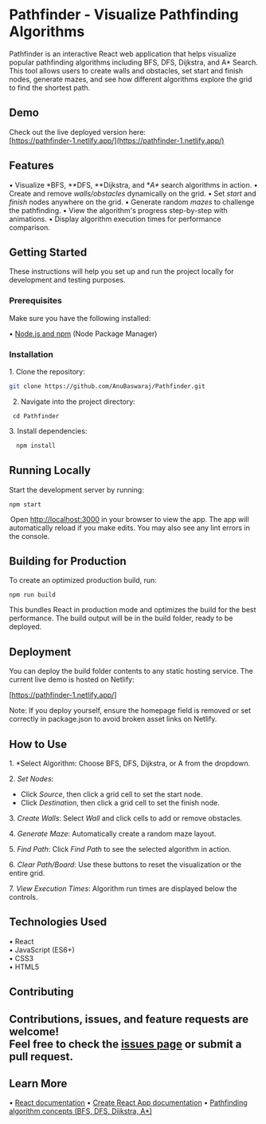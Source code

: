 # Pathfinder - Visualize Pathfinding Algorithms

Pathfinder is an interactive React web application that helps visualize popular pathfinding algorithms including BFS, DFS, Dijkstra, and A* Search. This tool allows users to create walls and obstacles, set start and finish nodes, generate mazes, and see how different algorithms explore the grid to find the shortest path.

## Demo

Check out the live deployed version here:  
[https://pathfinder-1.netlify.app/](https://pathfinder-1.netlify.app/)

## Features

•⁠  ⁠Visualize *BFS, **DFS, **Dijkstra, and **A\** search algorithms in action.
•⁠  ⁠Create and remove *walls/obstacles* dynamically on the grid.
•⁠  ⁠Set *start* and *finish* nodes anywhere on the grid.
•⁠  ⁠Generate random *mazes* to challenge the pathfinding.
•⁠  ⁠View the algorithm's progress step-by-step with animations.
•⁠  ⁠Display algorithm execution times for performance comparison.

## Getting Started

These instructions will help you set up and run the project locally for development and testing purposes.

### Prerequisites

Make sure you have the following installed:

•⁠  ⁠[Node.js and npm](https://nodejs.org/en/download/) (Node Package Manager)

### Installation

1.⁠ ⁠Clone the repository:
   ```bash
   git clone https://github.com/AnuBaswaraj/Pathfinder.git
   ```
2. Navigate into the project directory:
  ```⁠bash
   cd Pathfinder
```
3.⁠ ⁠Install dependencies:
```bash
  npm install
  ``` 
## Running Locally

Start the development server by running:
```⁠bash
npm start
```
⁠ Open [http://localhost:3000](http://localhost:3000) in your browser to view the app.
The app will automatically reload if you make edits. You may also see any lint errors in the console.

## Building for Production
To create an optimized production build, run:
```⁠bash
npm run build
```
This bundles React in production mode and optimizes the build for the best performance. The build output will be in the build folder, ready to be deployed.

## Deployment

You can deploy the build folder contents to any static hosting service. The current live demo is hosted on Netlify:

 [https://pathfinder-1.netlify.app/]
 
Note: If you deploy yourself, ensure the homepage field is removed or set correctly in package.json to avoid broken asset links on Netlify.

## How to Use

1.⁠ ⁠*Select Algorithm: Choose BFS, DFS, Dijkstra, or A from the dropdown.

2.⁠ ⁠*Set Nodes*:
   - Click *Source*, then click a grid cell to set the start node.
   - Click *Destination*, then click a grid cell to set the finish node.

3.⁠ ⁠*Create Walls*: Select *Wall* and click cells to add or remove obstacles.

4.⁠ ⁠*Generate Maze*: Automatically create a random maze layout.

5.⁠ ⁠*Find Path*: Click *Find Path* to see the selected algorithm in action.

6.⁠ ⁠*Clear Path/Board*: Use these buttons to reset the visualization or the entire grid.

7.⁠ ⁠*View Execution Times*: Algorithm run times are displayed below the controls.

## Technologies Used

•⁠  ⁠React  
•⁠  ⁠JavaScript (ES6+)  
•⁠  ⁠CSS3  
•⁠  ⁠HTML5
## Contributing

Contributions, issues, and feature requests are welcome!  
Feel free to check the [issues page](../../issues) or submit a pull request.
---
## Learn More

•⁠  ⁠[React documentation](https://reactjs.org/)
•⁠  ⁠[Create React App documentation](https://create-react-app.dev/)
•⁠  ⁠[Pathfinding algorithm concepts (BFS, DFS, Dijkstra, A*)](https://en.wikipedia.org/wiki/Pathfinding)

